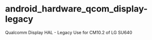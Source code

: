 android_hardware_qcom_display-legacy
====================================

Qualcomm Display HAL - Legacy 
Use for CM10.2 of LG SU640 
